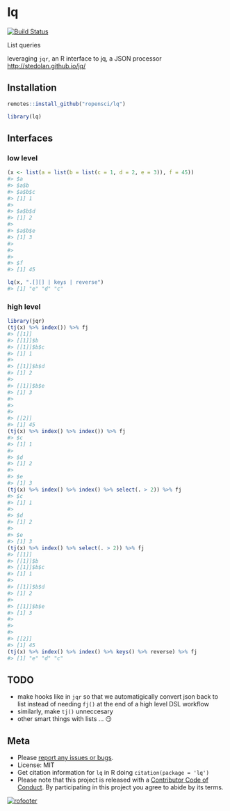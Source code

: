 lq
==



[![Build Status](https://travis-ci.org/ropensci/lq.svg?branch=master)](https://travis-ci.org/ropensci/lq)

List queries

leveraging `jqr`, an R interface to jq, a JSON processor http://stedolan.github.io/jq/

## Installation


```r
remotes::install_github("ropensci/lq")
```


```r
library(lq)
```

## Interfaces

### low level


```r
(x <- list(a = list(b = list(c = 1, d = 2, e = 3)), f = 45))
#> $a
#> $a$b
#> $a$b$c
#> [1] 1
#>
#> $a$b$d
#> [1] 2
#>
#> $a$b$e
#> [1] 3
#>
#>
#>
#> $f
#> [1] 45
```


```r
lq(x, ".[][] | keys | reverse")
#> [1] "e" "d" "c"
```

### high level


```r
library(jqr)
(tj(x) %>% index()) %>% fj
#> [[1]]
#> [[1]]$b
#> [[1]]$b$c
#> [1] 1
#>
#> [[1]]$b$d
#> [1] 2
#>
#> [[1]]$b$e
#> [1] 3
#>
#>
#>
#> [[2]]
#> [1] 45
(tj(x) %>% index() %>% index()) %>% fj
#> $c
#> [1] 1
#>
#> $d
#> [1] 2
#>
#> $e
#> [1] 3
(tj(x) %>% index() %>% index() %>% select(. > 2)) %>% fj
#> $c
#> [1] 1
#>
#> $d
#> [1] 2
#>
#> $e
#> [1] 3
(tj(x) %>% index() %>% select(. > 2)) %>% fj
#> [[1]]
#> [[1]]$b
#> [[1]]$b$c
#> [1] 1
#>
#> [[1]]$b$d
#> [1] 2
#>
#> [[1]]$b$e
#> [1] 3
#>
#>
#>
#> [[2]]
#> [1] 45
(tj(x) %>% index() %>% index() %>% keys() %>% reverse) %>% fj
#> [1] "e" "d" "c"
```

## TODO

* make hooks like in `jqr` so that we automatigically convert json back to list instead of needing `fj()` at the end of a high level DSL workflow
* similarly, make `tj()` unneccesary
* other smart things with lists ... 😏

## Meta

* Please [report any issues or bugs](https://github.com/ropensci/lq/issues).
* License: MIT
* Get citation information for `lq` in R doing `citation(package = 'lq')`
* Please note that this project is released with a [Contributor Code of Conduct][coc]. By participating in this project you agree to abide by its terms.

[![rofooter](http://www.ropensci.org/public_images/github_footer.png)](http://ropensci.org)

[coc]: https://github.com/ropensci/lq/blob/master/CODE_OF_CONDUCT.md

